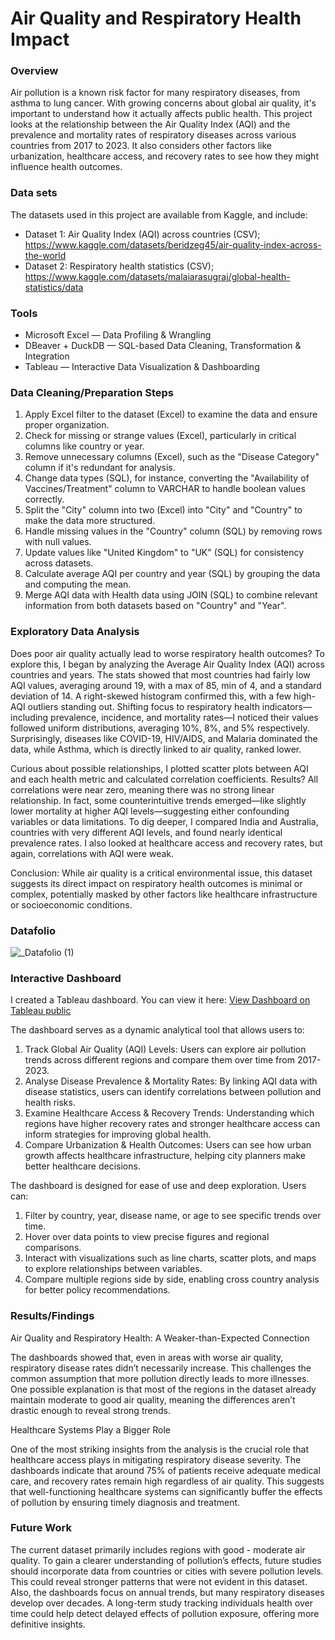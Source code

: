 # Air Quality and Respiratory Health Impact

### Overview

Air pollution is a known risk factor for many respiratory diseases, from asthma to lung cancer. With growing concerns about global air quality, it's important to understand how it actually affects public health.
This project looks at the relationship between the Air Quality Index (AQI) and the prevalence and mortality rates of respiratory diseases across various countries from 2017 to 2023. It also considers other factors like urbanization, healthcare access, and recovery rates to see how they might influence health outcomes.

### Data sets

The datasets used in this project are available from Kaggle, and include:
- Dataset 1: Air Quality Index (AQI) across countries (CSV); https://www.kaggle.com/datasets/beridzeg45/air-quality-index-across-the-world
- Dataset 2: Respiratory health statistics (CSV); https://www.kaggle.com/datasets/malaiarasugraj/global-health-statistics/data

### Tools

- Microsoft Excel — Data Profiling & Wrangling
- DBeaver + DuckDB — SQL-based Data Cleaning, Transformation & Integration
- Tableau — Interactive Data Visualization & Dashboarding

### Data Cleaning/Preparation Steps

1. Apply Excel filter to the dataset (Excel) to examine the data and ensure proper organization.
2. Check for missing or strange values (Excel), particularly in critical columns like country or year.
3. Remove unnecessary columns (Excel), such as the "Disease Category" column if it's redundant for analysis.
4. Change data types (SQL), for instance, converting the "Availability of Vaccines/Treatment" column to VARCHAR to handle boolean values correctly.
5. Split the "City" column into two (Excel) into "City" and "Country" to make the data more structured.
6. Handle missing values in the "Country" column (SQL) by removing rows with null values.
7. Update values like "United Kingdom" to "UK" (SQL) for consistency across datasets.
8. Calculate average AQI per country and year (SQL) by grouping the data and computing the mean.
9. Merge AQI data with Health data using JOIN (SQL) to combine relevant information from both datasets based on "Country" and "Year".

### Exploratory Data Analysis

Does poor air quality actually lead to worse respiratory health outcomes?
To explore this, I began by analyzing the Average Air Quality Index (AQI) across countries and years. The stats showed that most countries had fairly low AQI values, averaging around 19, with a max of 85, min of 4, and a standard deviation of 14. A right-skewed histogram confirmed this, with a few high-AQI outliers standing out. Shifting focus to respiratory health indicators—including prevalence, incidence, and mortality rates—I noticed their values followed uniform distributions, averaging 10%, 8%, and 5% respectively. Surprisingly, diseases like COVID-19, HIV/AIDS, and Malaria dominated the data, while Asthma, which is directly linked to air quality, ranked lower.

Curious about possible relationships, I plotted scatter plots between AQI and each health metric and calculated correlation coefficients. Results? All correlations were near zero, meaning there was no strong linear relationship. In fact, some counterintuitive trends emerged—like slightly lower mortality at higher AQI levels—suggesting either confounding variables or data limitations. To dig deeper, I compared India and Australia, countries with very different AQI levels, and found nearly identical prevalence rates. I also looked at healthcare access and recovery rates, but again, correlations with AQI were weak.

Conclusion: While air quality is a critical environmental issue, this dataset suggests its direct impact on respiratory health outcomes is minimal or complex, potentially masked by other factors like healthcare infrastructure or socioeconomic conditions.

### Datafolio

![_Datafolio  (1)](https://github.com/user-attachments/assets/332e47da-fb5d-4503-9d5b-755e952a04e0)



### Interactive Dashboard

I created a Tableau dashboard. You can view it here: [View Dashboard on Tableau public](https://public.tableau.com/views/AQIandRespiratoryHealthImpact/AQIHealthOverview?:language=en-US&:sid=&:redirect=auth&:display_count=n&:origin=viz_share_link)

The dashboard serves as a dynamic analytical tool that allows users to:

1.	Track Global Air Quality (AQI) Levels: Users can explore air pollution trends across different regions and compare them over time from 2017-2023.
2.	Analyse Disease Prevalence & Mortality Rates: By linking AQI data with disease statistics, users can identify correlations between pollution and health risks.
3.	Examine Healthcare Access & Recovery Trends: Understanding which regions have higher recovery rates and stronger healthcare access can inform strategies for improving global health.
4.	Compare Urbanization & Health Outcomes: Users can see how urban growth affects healthcare infrastructure, helping city planners make better healthcare decisions.

The dashboard is designed for ease of use and deep exploration. Users can:

1.	Filter by country, year, disease name, or age to see specific trends over time.
2.	Hover over data points to view precise figures and regional comparisons.
3.	Interact with visualizations such as line charts, scatter plots, and maps to explore relationships between variables.
4.	Compare multiple regions side by side, enabling cross country analysis for better policy recommendations.


### Results/Findings

Air Quality and Respiratory Health: A Weaker-than-Expected Connection

The dashboards showed that, even in areas with worse air quality, respiratory disease rates didn’t necessarily increase. This challenges the common assumption that more pollution directly leads to more illnesses. One possible explanation is that most of the regions in the dataset already maintain moderate to good air quality, meaning the differences aren’t drastic enough to reveal strong trends.

Healthcare Systems Play a Bigger Role

One of the most striking insights from the analysis is the crucial role that healthcare access plays in mitigating respiratory disease severity. The dashboards indicate that around 75% of patients receive adequate medical care, and recovery rates remain high regardless of air quality. This suggests that well-functioning healthcare systems can significantly buffer the effects of pollution by ensuring timely diagnosis and treatment.


### Future Work

The current dataset primarily includes regions with good - moderate air quality. To gain a clearer understanding of pollution’s effects, future studies should incorporate data from countries or cities with severe pollution levels. This could reveal stronger patterns that were not evident in this dataset. Also, the dashboards focus on annual trends, but many respiratory diseases develop over decades. A long-term study tracking individuals health over time could help detect delayed effects of pollution exposure, offering more definitive insights.
  
